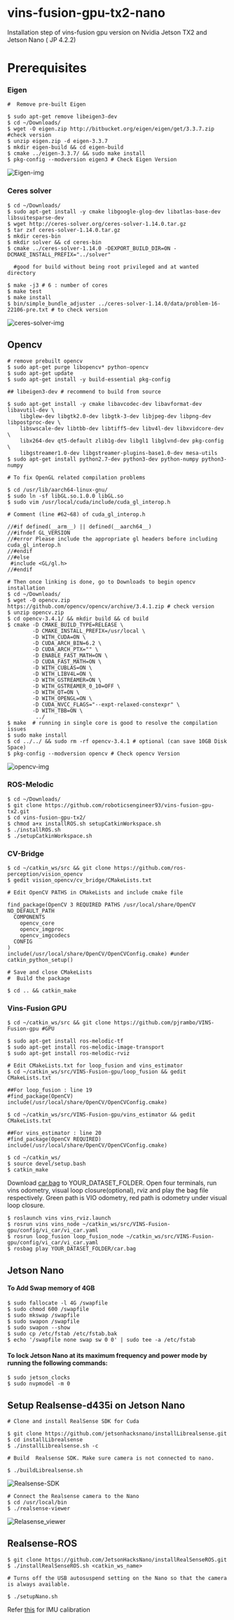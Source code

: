 # vins-fusion-gpu-tx2-nano
Installation step of vins-fusion gpu version on Nvidia Jetson TX2 and Jetson Nano ( JP 4.2.2)
# Prerequisites


### Eigen 
```
#  Remove pre-built Eigen

$ sudo apt-get remove libeigen3-dev 
$ cd ~/Downloads/
$ wget -O eigen.zip http://bitbucket.org/eigen/eigen/get/3.3.7.zip #check version
$ unzip eigen.zip -d eigen-3.3.7
$ mkdir eigen-build && cd eigen-build
$ cmake ../eigen-3.3.7/ && sudo make install
$ pkg-config --modversion eigen3 # Check Eigen Version
```
![Eigen-img](./img/md1.png)

### Ceres solver 
```
$ cd ~/Downloads/
$ sudo apt-get install -y cmake libgoogle-glog-dev libatlas-base-dev libsuitesparse-dev
$ wget http://ceres-solver.org/ceres-solver-1.14.0.tar.gz
$ tar zxf ceres-solver-1.14.0.tar.gz
$ mkdir ceres-bin
$ mkdir solver && cd ceres-bin
$ cmake ../ceres-solver-1.14.0 -DEXPORT_BUILD_DIR=ON -DCMAKE_INSTALL_PREFIX="../solver" 

  #good for build without being root privileged and at wanted directory
  
$ make -j3 # 6 : number of cores
$ make test
$ make install
$ bin/simple_bundle_adjuster ../ceres-solver-1.14.0/data/problem-16-22106-pre.txt # to check version
```
![ceres-solver-img](./img/md2.png)

## Opencv
```
# remove prebuilt opencv
$ sudo apt-get purge libopencv* python-opencv 
$ sudo apt-get update
$ sudo apt-get install -y build-essential pkg-config

## libeigen3-dev # recommend to build from source

$ sudo apt-get install -y cmake libavcodec-dev libavformat-dev libavutil-dev \
    libglew-dev libgtk2.0-dev libgtk-3-dev libjpeg-dev libpng-dev libpostproc-dev \
    libswscale-dev libtbb-dev libtiff5-dev libv4l-dev libxvidcore-dev \
    libx264-dev qt5-default zlib1g-dev libgl1 libglvnd-dev pkg-config \
    libgstreamer1.0-dev libgstreamer-plugins-base1.0-dev mesa-utils     
$ sudo apt-get install python2.7-dev python3-dev python-numpy python3-numpy
```

```
# To fix OpenGL related compilation problems 

$ cd /usr/lib/aarch64-linux-gnu/
$ sudo ln -sf libGL.so.1.0.0 libGL.so
$ sudo vim /usr/local/cuda/include/cuda_gl_interop.h

# Comment (line #62~68) of cuda_gl_interop.h 

//#if defined(__arm__) || defined(__aarch64__)
//#ifndef GL_VERSION
//#error Please include the appropriate gl headers before including cuda_gl_interop.h
//#endif
//#else
 #include <GL/gl.h>
//#endif
```

```
# Then once linking is done, go to Downloads to begin opencv installation
$ cd ~/Downloads/
$ wget -O opencv.zip https://github.com/opencv/opencv/archive/3.4.1.zip # check version
$ unzip opencv.zip
$ cd opencv-3.4.1/ && mkdir build && cd build
$ cmake -D CMAKE_BUILD_TYPE=RELEASE \
        -D CMAKE_INSTALL_PREFIX=/usr/local \
        -D WITH_CUDA=ON \
        -D CUDA_ARCH_BIN=6.2 \
        -D CUDA_ARCH_PTX="" \
        -D ENABLE_FAST_MATH=ON \
        -D CUDA_FAST_MATH=ON \
        -D WITH_CUBLAS=ON \
        -D WITH_LIBV4L=ON \
        -D WITH_GSTREAMER=ON \
        -D WITH_GSTREAMER_0_10=OFF \
        -D WITH_QT=ON \
        -D WITH_OPENGL=ON \
        -D CUDA_NVCC_FLAGS="--expt-relaxed-constexpr" \
        -D WITH_TBB=ON \
         ../
$ make  # running in single core is good to resolve the compilation issues         
$ sudo make install
$ cd ../../ && sudo rm -rf opencv-3.4.1 # optional (can save 10GB Disk Space)
$ pkg-config --modversion opencv # Check opencv Version
```
![opencv-img](./img/md3.png)

### ROS-Melodic
```
$ cd ~/Downloads/
$ git clone https://github.com/roboticsengineer93/vins-fusion-gpu-tx2.git
$ cd vins-fusion-gpu-tx2/
$ chmod a+x installROS.sh setupCatkinWorkspace.sh
$ ./installROS.sh 
$ ./setupCatkinWorkspace.sh
```

###   CV-Bridge 
```
$ cd ~/catkin_ws/src && git clone https://github.com/ros-perception/vision_opencv
$ gedit vision_opencv/cv_bridge/CMakeLists.txt

# Edit OpenCV PATHS in CMakeLists and include cmake file

find_package(OpenCV 3 REQUIRED PATHS /usr/local/share/OpenCV NO_DEFAULT_PATH
  COMPONENTS
    opencv_core
    opencv_imgproc
    opencv_imgcodecs
  CONFIG
)
include(/usr/local/share/OpenCV/OpenCVConfig.cmake) #under catkin_python_setup()

# Save and close CMakeLists
#  Build the package

$ cd .. && catkin_make
```
### Vins-Fusion GPU
```
$ cd ~/catkin_ws/src && git clone https://github.com/pjrambo/VINS-Fusion-gpu #GPU

$ sudo apt-get install ros-melodic-tf
$ sudo apt-get install ros-melodic-image-transport
$ sudo apt-get install ros-melodic-rviz

# Edit CMakeLists.txt for loop_fusion and vins_estimator
$ cd ~/catkin_ws/src/VINS-Fusion-gpu/loop_fusion && gedit CMakeLists.txt

##For loop_fusion : line 19
#find_package(OpenCV)
include(/usr/local/share/OpenCV/OpenCVConfig.cmake)

$ cd ~/catkin_ws/src/VINS-Fusion-gpu/vins_estimator && gedit CMakeLists.txt

##For vins_estimator : line 20
#find_package(OpenCV REQUIRED)
include(/usr/local/share/OpenCV/OpenCVConfig.cmake)

$ cd ~/catkin_ws/
$ source devel/setup.bash
$ catkin_make
```
Download [car.bag](https://drive.google.com/open?id=10t9H1u8pMGDOI6Q2w2uezEq5Ib-Z8tLz) to YOUR_DATASET_FOLDER. Open four terminals, run vins odometry, visual loop closure(optional), rviz and play the bag file respectively. Green path is VIO odometry, red path is odometry under visual loop closure.
```
$ roslaunch vins vins_rviz.launch
$ rosrun vins vins_node ~/catkin_ws/src/VINS-Fusion-gpu/config/vi_car/vi_car.yaml 
$ rosrun loop_fusion loop_fusion_node ~/catkin_ws/src/VINS-Fusion-gpu/config/vi_car/vi_car.yaml 
$ rosbag play YOUR_DATASET_FOLDER/car.bag
```

## Jetson Nano 

####  To Add Swap memory of 4GB
```
$ sudo fallocate -l 4G /swapfile
$ sudo chmod 600 /swapfile
$ sudo mkswap /swapfile
$ sudo swapon /swapfile
$ sudo swapon --show
$ sudo cp /etc/fstab /etc/fstab.bak
$ echo '/swapfile none swap sw 0 0' | sudo tee -a /etc/fstab 
```

####  To lock Jetson Nano at its maximum frequency and power mode by running the following commands:

```
$ sudo jetson_clocks
$ sudo nvpmodel -m 0 
```

## Setup Realsense-d435i on Jetson Nano

```
# Clone and install RealSense SDK for Cuda

$ git clone https://github.com/jetsonhacksnano/installLibrealsense.git
$ cd installLibrealsense
$ ./installLibrealsense.sh -c

# Build  Realsense SDK. Make sure camera is not connected to nano.

$ ./buildLibrealsense.sh 

```

![Realsense-SDK](./img/md6.png)

```
# Connect the Realsense camera to the Nano
$ cd /usr/local/bin
$ ./realsense-viewer
 ```
 
![Relasense_viewer](./img/md7.png)

## Realsense-ROS

```
$ git clone https://github.com/JetsonHacksNano/installRealSenseROS.git 
$ ./installRealSenseROS.sh <catkin_ws_name>

# Turns off the USB autosuspend setting on the Nano so that the camera is always available.

$ ./setupNano.sh
```

Refer [this](https://www.intel.com/content/dam/support/us/en/documents/emerging-technologies/intel-realsense-technology/RealSense_Depth_D435i_IMU_Calib.pdf) for IMU calibration
